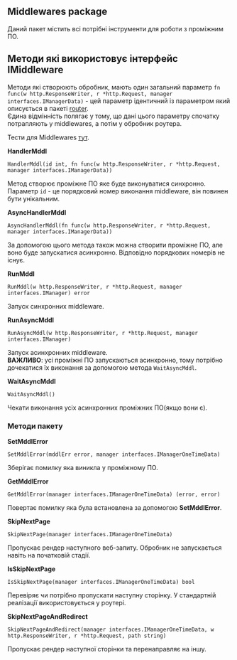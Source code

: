 ## Middlewares package
Даний пакет містить всі потрібні інструменти для роботи з проміжним ПО.

## Методи які використовує інтерфейс IMiddleware
Методи які створюють обробник, мають один загальний параметр ``fn func(w http.ResponseWriter, r *http.Request, manager interfaces.IManagerData)`` - 
цей параметр ідентичний із параметром який описується в пакеті [router](https://github.com/uwine4850/foozy/blob/master/docs/ua/router/router.md).<br>
Єдина відмінність полягає у тому, що дані цього параметру спочатку потрапляють у middlewares, а потім у обробник роутера.

Тести для Middlewares [тут](https://github.com/uwine4850/foozy/tree/master/tests/middlewares).

__HandlerMddl__
```
HandlerMddl(id int, fn func(w http.ResponseWriter, r *http.Request, manager interfaces.IManagerData))
```
Метод створює проміжне ПО яке буде виконуватися синхронно. Параметр ``id`` - це порядковий номер виконання middleware, він 
повинен бути унікальним.

__AsyncHandlerMddl__
```
AsyncHandlerMddl(fn func(w http.ResponseWriter, r *http.Request, manager interfaces.IManagerData))
```
За допомогою цього метода також можна створити проміжне ПО, але воно буде запускатися асинхронно. Відповідно порядкових номерів не існує.

__RunMddl__
```
RunMddl(w http.ResponseWriter, r *http.Request, manager interfaces.IManager) error
```
Запуск синхронних middleware.

__RunAsyncMddl__
```
RunAsyncMddl(w http.ResponseWriter, r *http.Request, manager interfaces.IManager)
```
Запуск асинхронних middleware.<br>
__ВАЖЛИВО__: усі проміжні ПО запускаються асинхронно, тому потрібно дочекатися їх виконання за допомогою метода ``WaitAsyncMddl``.

__WaitAsyncMddl__
```
WaitAsyncMddl()
```
Чекати виконання усіх асинхронних проміжних ПО(якщо вони є).

### Методи пакету
__SetMddlError__
```
SetMddlError(mddlErr error, manager interfaces.IManagerOneTimeData)
```
Зберігає помилку яка виникла у проміжному ПО.

__GetMddlError__
```
GetMddlError(manager interfaces.IManagerOneTimeData) (error, error)
```
Повертає помилку яка була встановлена за допомогою __SetMddlError__.

__SkipNextPage__
```
SkipNextPage(manager interfaces.IManagerOneTimeData)
```
Пропускає рендер наступного веб-запиту. Обробник не запускається навіть на початковій стадії.

__IsSkipNextPage__
```
IsSkipNextPage(manager interfaces.IManagerOneTimeData) bool
```
Перевіряє чи потрібно пропускати наступну сторінку. У стандартній реалізації використовується у роутері.

__SkipNextPageAndRedirect__
```
SkipNextPageAndRedirect(manager interfaces.IManagerOneTimeData, w http.ResponseWriter, r *http.Request, path string)
```
Пропускає рендер наступної сторінки та перенаправляє на іншу.
